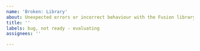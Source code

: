 ```yaml
---
name: 'Broken: Library'
about: Unexpected errors or incorrect behaviour with the Fusion library
title: ''
labels: bug, not ready - evaluating
assignees: ''

---
```



